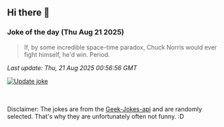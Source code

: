 ## Hi there 👋

### Joke of the day (Thu Aug 21 2025)
<!-- joke -->
>If, by some incredible space-time paradox, Chuck Norris would ever fight himself, he'd win. Period.
<!-- /joke -->

*Last update: Thu, 21 Aug 2025 00:56:56 GMT*

[![Update joke](https://github.com/nclskfm/nclskfm/actions/workflows/joke.yml/badge.svg)](https://github.com/nclskfm/nclskfm/actions/workflows/joke.yml)

<br><br>
Disclaimer: The jokes are from the [Geek-Jokes-api](https://github.com/sameerkumar18/geek-joke-api) and are randomly selected. That's why they are unfortunately often not funny. :D
